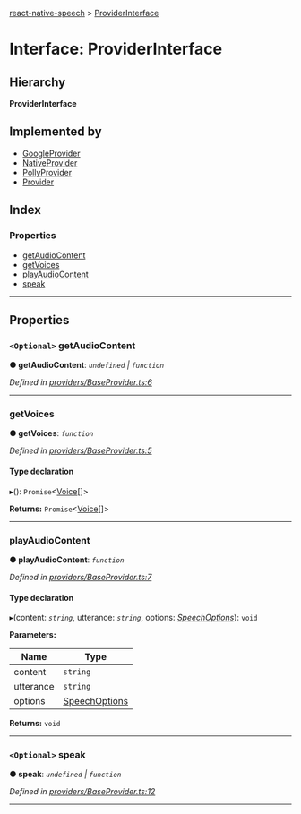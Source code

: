 [react-native-speech](../README.md) > [ProviderInterface](../interfaces/providerinterface.md)

# Interface: ProviderInterface

## Hierarchy

**ProviderInterface**

## Implemented by

* [GoogleProvider](../classes/googleprovider.md)
* [NativeProvider](../classes/nativeprovider.md)
* [PollyProvider](../classes/pollyprovider.md)
* [Provider](../classes/provider.md)

## Index

### Properties

* [getAudioContent](providerinterface.md#getaudiocontent)
* [getVoices](providerinterface.md#getvoices)
* [playAudioContent](providerinterface.md#playaudiocontent)
* [speak](providerinterface.md#speak)

---

## Properties

<a id="getaudiocontent"></a>

### `<Optional>` getAudioContent

**● getAudioContent**: *`undefined` \| `function`*

*Defined in [providers/BaseProvider.ts:6](https://github.com/ericlewis/react-native-speech/blob/e5a34e4/src/providers/BaseProvider.ts#L6)*

___
<a id="getvoices"></a>

###  getVoices

**● getVoices**: *`function`*

*Defined in [providers/BaseProvider.ts:5](https://github.com/ericlewis/react-native-speech/blob/e5a34e4/src/providers/BaseProvider.ts#L5)*

#### Type declaration
▸(): `Promise`<[Voice](voice.md)[]>

**Returns:** `Promise`<[Voice](voice.md)[]>

___
<a id="playaudiocontent"></a>

###  playAudioContent

**● playAudioContent**: *`function`*

*Defined in [providers/BaseProvider.ts:7](https://github.com/ericlewis/react-native-speech/blob/e5a34e4/src/providers/BaseProvider.ts#L7)*

#### Type declaration
▸(content: *`string`*, utterance: *`string`*, options: *[SpeechOptions](speechoptions.md)*): `void`

**Parameters:**

| Name | Type |
| ------ | ------ |
| content | `string` |
| utterance | `string` |
| options | [SpeechOptions](speechoptions.md) |

**Returns:** `void`

___
<a id="speak"></a>

### `<Optional>` speak

**● speak**: *`undefined` \| `function`*

*Defined in [providers/BaseProvider.ts:12](https://github.com/ericlewis/react-native-speech/blob/e5a34e4/src/providers/BaseProvider.ts#L12)*

___


